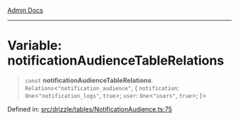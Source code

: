 [Admin Docs](/)

***

# Variable: notificationAudienceTableRelations

> `const` **notificationAudienceTableRelations**: `Relations`\<`"notification_audience"`, \{ `notification`: `One`\<`"notification_logs"`, `true`\>; `user`: `One`\<`"users"`, `true`\>; \}\>

Defined in: [src/drizzle/tables/NotificationAudience.ts:75](https://github.com/Sourya07/talawa-api/blob/2dc82649c98e5346c00cdf926fe1d0bc13ec1544/src/drizzle/tables/NotificationAudience.ts#L75)
